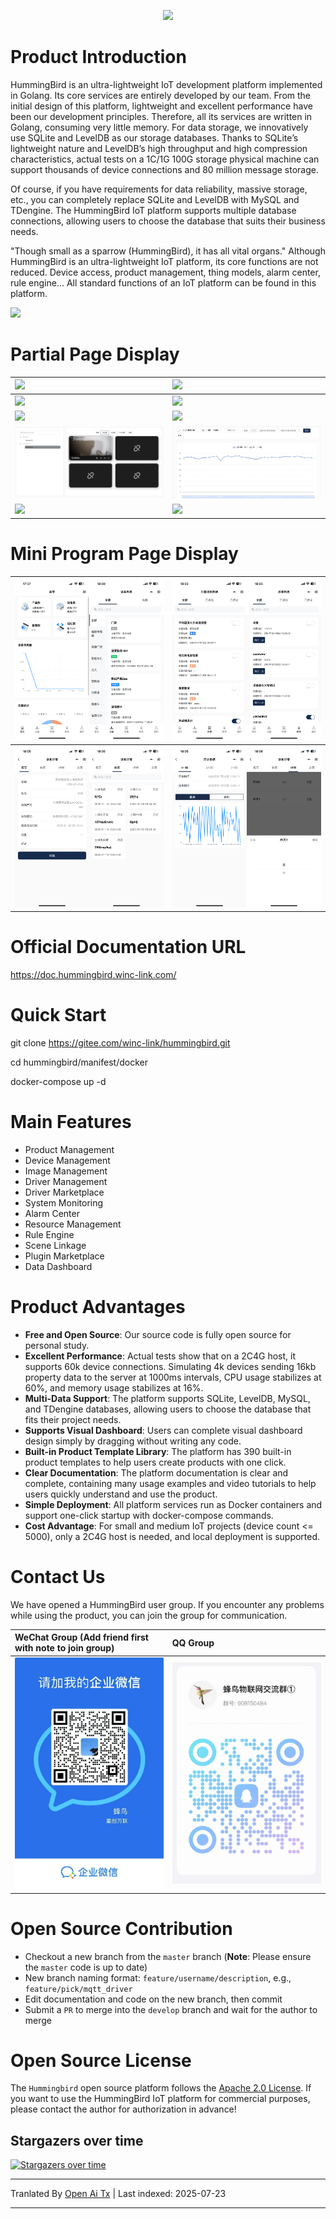 <p align="center">
	<img src="https://raw.githubusercontent.com/winc-link/hummingbird/master/manifest/image/logo.png" width="100">
<br>

</p>

# Product Introduction

HummingBird is an ultra-lightweight IoT development platform implemented in Golang. Its core services are entirely developed by our team. From the initial design of this platform, lightweight and excellent performance have been our development principles. Therefore, all its services are written in Golang, consuming very little memory. For data storage, we innovatively use SQLite and LevelDB as our storage databases. Thanks to SQLite’s lightweight nature and LevelDB’s high throughput and high compression characteristics, actual tests on a 1C/1G 100G storage physical machine can support thousands of device connections and 80 million message storage.

Of course, if you have requirements for data reliability, massive storage, etc., you can completely replace SQLite and LevelDB with MySQL and TDengine. The HummingBird IoT platform supports multiple database connections, allowing users to choose the database that suits their business needs.

"Though small as a sparrow (HummingBird), it has all vital organs." Although HummingBird is an ultra-lightweight IoT platform, its core functions are not reduced. Device access, product management, thing models, alarm center, rule engine... All standard functions of an IoT platform can be found in this platform.



![](https://raw.githubusercontent.com/winc-link/hummingbird/master/manifest/image/architecture.png)



# Partial Page Display

| ![](https://raw.githubusercontent.com/winc-link/hummingbird/master/manifest/image/1.png) | ![](https://raw.githubusercontent.com/winc-link/hummingbird/master/manifest/image/2.png)  |
|:--------------------------|:---------------------------|
| ![](https://raw.githubusercontent.com/winc-link/hummingbird/master/manifest/image/3.png) | ![](https://raw.githubusercontent.com/winc-link/hummingbird/master/manifest/image/4.png)  |
| ![](https://raw.githubusercontent.com/winc-link/hummingbird/master/manifest/image/5.png) | ![](https://raw.githubusercontent.com/winc-link/hummingbird/master/manifest/image/6.png)  |
| ![](https://raw.githubusercontent.com/winc-link/hummingbird/master/manifest/image/9.png) | ![](https://raw.githubusercontent.com/winc-link/hummingbird/master/manifest/image/10.png) |
| ![](https://raw.githubusercontent.com/winc-link/hummingbird/master/manifest/image/7.png) | ![](https://raw.githubusercontent.com/winc-link/hummingbird/master/manifest/image/8.png)  |

# Mini Program Page Display

| ![](https://raw.githubusercontent.com/winc-link/hummingbird/master/manifest/image/miniapp-merge1.png) | ![](https://raw.githubusercontent.com/winc-link/hummingbird/master/manifest/image/miniapp-merge2.png) |
|:---------------------------------------|:---------------------------------------|
| ![](https://raw.githubusercontent.com/winc-link/hummingbird/master/manifest/image/miniapp-merge3.png) | ![](https://raw.githubusercontent.com/winc-link/hummingbird/master/manifest/image/miniapp-merge4.png) |

# Official Documentation URL
https://doc.hummingbird.winc-link.com/

# Quick Start

git clone https://gitee.com/winc-link/hummingbird.git

cd hummingbird/manifest/docker 

docker-compose up -d

# Main Features

- Product Management
- Device Management
- Image Management
- Driver Management
- Driver Marketplace
- System Monitoring
- Alarm Center
- Resource Management
- Rule Engine
- Scene Linkage
- Plugin Marketplace
- Data Dashboard

# Product Advantages

- **Free and Open Source**: Our source code is fully open source for personal study.
- **Excellent Performance**: Actual tests show that on a 2C4G host, it supports 60k device connections. Simulating 4k devices sending 16kb property data to the server at 1000ms intervals, CPU usage stabilizes at 60%, and memory usage stabilizes at 16%.
- **Multi-Data Support**: The platform supports SQLite, LevelDB, MySQL, and TDengine databases, allowing users to choose the database that fits their project needs.
- **Supports Visual Dashboard**: Users can complete visual dashboard design simply by dragging without writing any code.
- **Built-in Product Template Library**: The platform has 390 built-in product templates to help users create products with one click.
- **Clear Documentation**: The platform documentation is clear and complete, containing many usage examples and video tutorials to help users quickly understand and use the product.
- **Simple Deployment**: All platform services run as Docker containers and support one-click startup with docker-compose commands.
- **Cost Advantage**: For small and medium IoT projects (device count <= 5000), only a 2C4G host is needed, and local deployment is supported.

# Contact Us

We have opened a HummingBird user group. If you encounter any problems while using the product, you can join the group for communication.


| WeChat Group (Add friend first with note to join group)                                        | QQ Group                                                                  |
|:------------------------------------------------------------------------|:--------------------------------------------------------------------------|
| ![](https://raw.githubusercontent.com/winc-link/hummingbird/master/manifest/image/qweixin.png) | ![](https://raw.githubusercontent.com/winc-link/hummingbird/master/manifest/image/qq.png) |

# Open Source Contribution

-   Checkout a new branch from the `master` branch (**Note**: Please ensure the `master` code is up to date)
-   New branch naming format: `feature/username/description`, e.g., `feature/pick/mqtt_driver`
-   Edit documentation and code on the new branch, then commit
-   Submit a `PR` to merge into the `develop` branch and wait for the author to merge

# Open Source License

The `Hummingbird` open source platform follows the [Apache 2.0 License](https://www.apache.org/licenses/LICENSE-2.0.html). If you want to use the HummingBird IoT platform for commercial purposes, please contact the author for authorization in advance!



## Stargazers over time

[![Stargazers over time](https://starchart.cc/winc-link/hummingbird.svg)](https://starchart.cc/winc-link/hummingbird)



---


Tranlated By [Open Ai Tx](https://github.com/OpenAiTx/OpenAiTx) | Last indexed: 2025-07-23


---